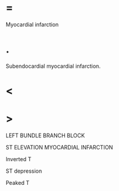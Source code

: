 # =

Myocardial infarction

# .

Subendocardial myocardial infarction.

# <

# >

LEFT BUNDLE BRANCH BLOCK

ST ELEVATION MYOCARDIAL INFARCTION

Inverted T

ST depression

Peaked T
